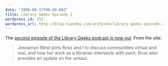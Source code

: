 ```yaml
---
date: "2006-08-17T00:00:00Z"
title: Library Geeks Episode 2
wordpress_id: 353
wordpress_url: http://blog.ryaneby.com/archives/library-geeks-episode-2/
---
```

The <a href="http://onebiglibrary.net/geeks/episode/002-post-social">second episode of the Library Geeks podcast is now out</a>. From the site:

<blockquote>Jessamyn West joins Ross and I to discuss communities virtual and real, and how her work as a librarian intersects with each; Ross also provides an update on the umlaut.</blockquote>
